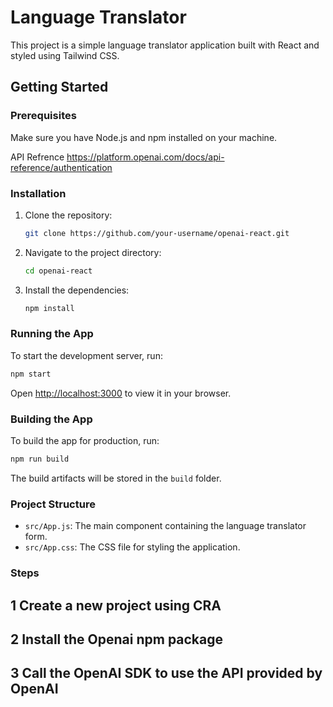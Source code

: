 # Language Translator

This project is a simple language translator application built with React and styled using Tailwind CSS.

## Getting Started

### Prerequisites

Make sure you have Node.js and npm installed on your machine.

API Refrence https://platform.openai.com/docs/api-reference/authentication

### Installation

1. Clone the repository:
   ```sh
   git clone https://github.com/your-username/openai-react.git
   ```
2. Navigate to the project directory:
   ```sh
   cd openai-react
   ```
3. Install the dependencies:
   ```sh
   npm install
   ```

### Running the App

To start the development server, run:
```sh
npm start
```
Open [http://localhost:3000](http://localhost:3000) to view it in your browser.

### Building the App

To build the app for production, run:
```sh
npm run build
```
The build artifacts will be stored in the `build` folder.

### Project Structure

- `src/App.js`: The main component containing the language translator form.
- `src/App.css`: The CSS file for styling the application.

### Steps 

## 1 Create a new project using CRA
## 2 Install the Openai npm package 
## 3 Call the OpenAI SDK to use the API provided by OpenAI

